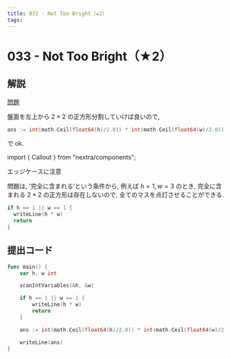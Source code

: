 ```yaml
---
title: 033 - Not Too Bright（★2）
tags:
---
```


# 033 - Not Too Bright（★2）

## 解説

[問題](https://atcoder.jp/contests/typical90/tasks/typical90_ag)

盤面を左上から $2 \times 2$ の正方形分割していけば良いので,

```go
ans := int(math.Ceil(float64(h)/2.0)) * int(math.Ceil(float64(w)/2.0))
```

で ok.

import { Callout } from "nextra/components";

<Callout type="warning" emoji="⚠️">
  エッジケースに注意
</Callout>

問題は, '完全に含まれる'という条件から, 例えば $h = 1, w = 3$ のとき, 完全に含まれる $2 \times 2$ の正方形は存在しないので, 全てのマスを点灯させることができる.

```go
if h == 1 || w == 1 {
  writeLine(h * w)
  return
}
```

## 提出コード

```go
func main() {
	var h, w int

	scanIntVariables(&h, &w)

	if h == 1 || w == 1 {
		writeLine(h * w)
		return
	}

	ans := int(math.Ceil(float64(h)/2.0)) * int(math.Ceil(float64(w)/2.0))

	writeLine(ans)
}
```
